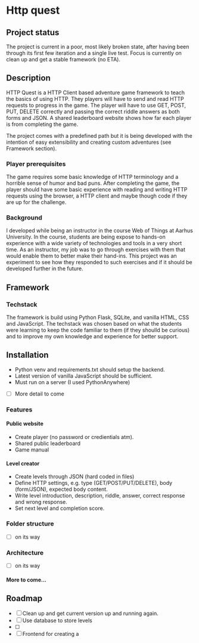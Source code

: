 # Http quest
## Project status
The project is current in a poor, most likely broken state, after having been through its first few iteration and a single live test.
Focus is currently on clean up and get a stable framework (no ETA).

## Description
HTTP Quest is a HTTP Client based adventure game framework to teach the basics of using HTTP.
They players will have to send and read HTTP requests to progress in the game.
The player will have to use GET, POST, PUT, DELETE correctly and passing the correct riddle answers as both forms and JSON.
A shared leaderboard website shows how far each player is from completing the game.

The project comes with a predefined path but it is being developed with the intention of easy extensibility and creating custom adventures (see Framework section).

### Player prerequisites
The game requires some basic knowledge of HTTP terminology and a horrible sense of humor and bad puns.
After completing the game, the player should have some basic experience with reading and writing HTTP requests using the browser, a HTTP client and maybe though code if they are up for the challenge. 

### Background
I developed while being an instructor in the course Web of Things at Aarhus University.
In the course, students are being expose to hands-on experience with a wide variety of technologies and tools in a very short time.
As an instructor, my job was to go through exercises with them that would enable them to better make their hand-ins.
This project was an experiment to see how they responded to such exercises and if it should be developed further in the future.

## Framework
### Techstack
The framework is build using Python Flask, SQLite, and vanilla HTML, CSS and JavaScript.
The techstack was chosen based on what the students were learning to keep the code familiar to them (if they shoulld be curious) and to improve my own knowledge and experience for better support.

## Installation
- Python venv and requirements.txt should setup the backend.
- Latest version of vanilla JavaScript should be sufficient.
- Must run on a server (I used PythonAnywhere)
- [ ] More detail to come

### Features
#### Public website 
- Create player (no password or credientials atm).
- Shared public leaderboard
- Game manual

#### Level creator
- Create levels through JSON (hard coded in files)
- Define HTTP settings, e.g. type (GET/POST/PUT/DELETE), body (form/JSON), expected body content.
- Write level introduction, description, riddle, answer, correct response and wrong response.
- Set next level and completion score.

### Folder structure
- [ ] on its way
### Architecture
- [ ] on its way

#### More to come...

## Roadmap
- [ ] Clean up and get current version up and running again.
- [ ] Use database to store levels
- [ ] 
- [ ] Frontend for creating a 
